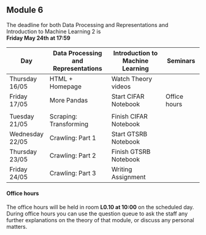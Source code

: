 
## Module 6

The deadline for both Data Processing and Representations and Introduction to Machine Learning 2 is<br>**Friday May 24th at 17:59**

| Day                | Data Processing<br>and Representations | Introduction to<br>Machine Learning | Seminars          |
| ------------------ | ---------------------------- | ----------------------------------- | --------------------------- |
| Thursday<br>16/05  | HTML + Homepage              | Watch Theory videos                 |                             |
| Friday<br>17/05    | More Pandas                  | Start CIFAR Notebook                | Office hours                |
|                    |                              |                                     |                             |
| Tuesday<br>21/05   | Scraping: Transforming       | Finish CIFAR Notebook               |                             |
| Wednesday<br>22/05 | Crawling: Part 1             | Start GTSRB Notebook                |                             |
| Thursday<br>23/05  | Crawling: Part 2             | Finish GTSRB Notebook               |                             |
| Friday<br>24/05    | Crawling: Part 3             | Writing Assignment                  |                             |



#### Office hours

The office hours will be held in room **L0.10 at 10:00** on the scheduled day. During office hours you can use the question queue to ask the staff any further explanations on the theory of that module, or discuss any personal matters.

